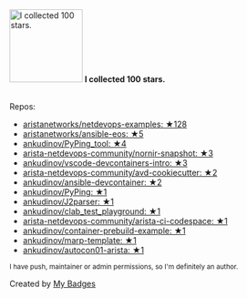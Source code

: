 <img src="https://my-badges.github.io/my-badges/stars-100.png" alt="I collected 100 stars." title="I collected 100 stars." width="128">
<strong>I collected 100 stars.</strong>
<br><br>

Repos:

* <a href="https://github.com/aristanetworks/netdevops-examples">aristanetworks/netdevops-examples: ★128</a>
* <a href="https://github.com/aristanetworks/ansible-eos">aristanetworks/ansible-eos: ★5</a>
* <a href="https://github.com/ankudinov/PyPing_tool">ankudinov/PyPing_tool: ★4</a>
* <a href="https://github.com/arista-netdevops-community/nornir-snapshot">arista-netdevops-community/nornir-snapshot: ★3</a>
* <a href="https://github.com/ankudinov/vscode-devcontainers-intro">ankudinov/vscode-devcontainers-intro: ★3</a>
* <a href="https://github.com/arista-netdevops-community/avd-cookiecutter">arista-netdevops-community/avd-cookiecutter: ★2</a>
* <a href="https://github.com/ankudinov/ansible-devcontainer">ankudinov/ansible-devcontainer: ★2</a>
* <a href="https://github.com/ankudinov/PyPing">ankudinov/PyPing: ★1</a>
* <a href="https://github.com/ankudinov/J2parser">ankudinov/J2parser: ★1</a>
* <a href="https://github.com/ankudinov/clab_test_playground">ankudinov/clab_test_playground: ★1</a>
* <a href="https://github.com/arista-netdevops-community/arista-ci-codespace">arista-netdevops-community/arista-ci-codespace: ★1</a>
* <a href="https://github.com/ankudinov/container-prebuild-example">ankudinov/container-prebuild-example: ★1</a>
* <a href="https://github.com/ankudinov/marp-template">ankudinov/marp-template: ★1</a>
* <a href="https://github.com/ankudinov/autocon01-arista">ankudinov/autocon01-arista: ★1</a>

<sup>I have push, maintainer or admin permissions, so I'm definitely an author.<sup>



Created by <a href="https://github.com/my-badges/my-badges">My Badges</a>